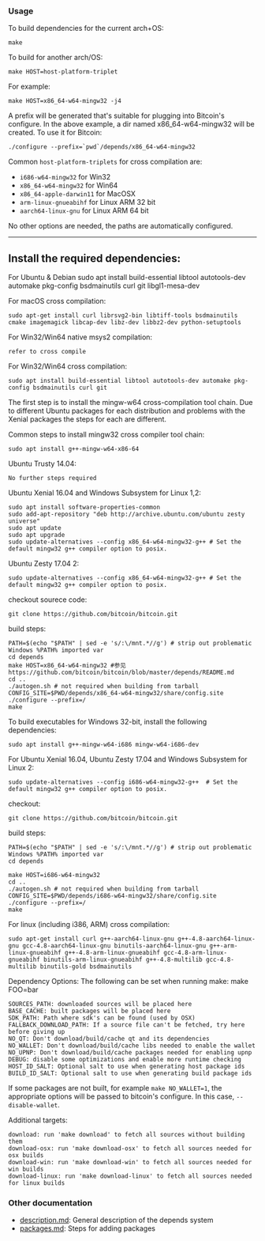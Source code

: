 ### Usage

To build dependencies for the current arch+OS:

    make

To build for another arch/OS:

    make HOST=host-platform-triplet

For example:

    make HOST=x86_64-w64-mingw32 -j4

A prefix will be generated that's suitable for plugging into Bitcoin's
configure. In the above example, a dir named x86_64-w64-mingw32 will be
created. To use it for Bitcoin:

    ./configure --prefix=`pwd`/depends/x86_64-w64-mingw32

Common `host-platform-triplets` for cross compilation are:

- `i686-w64-mingw32` for Win32
- `x86_64-w64-mingw32` for Win64
- `x86_64-apple-darwin11` for MacOSX
- `arm-linux-gnueabihf` for Linux ARM 32 bit
- `aarch64-linux-gnu` for Linux ARM 64 bit

No other options are needed, the paths are automatically configured.

--------------------------------------------------
Install the required dependencies: 
--------------------------------------------------

For Ubuntu & Debian
    sudo apt install build-essential libtool autotools-dev automake pkg-config bsdmainutils curl git libgl1-mesa-dev


For macOS cross compilation:

    sudo apt-get install curl librsvg2-bin libtiff-tools bsdmainutils cmake imagemagick libcap-dev libz-dev libbz2-dev python-setuptools

For Win32/Win64 native msys2 compilation:

    refer to cross compile
   

For Win32/Win64 cross compilation:

	sudo apt install build-essential libtool autotools-dev automake pkg-config bsdmainutils curl git

The first step is to install the mingw-w64 cross-compilation tool chain. 
Due to different Ubuntu packages for each distribution and problems with the Xenial packages the steps for each are different.

Common steps to install mingw32 cross compiler tool chain:

	sudo apt install g++-mingw-w64-x86-64

Ubuntu Trusty 14.04:

	No further steps required

Ubuntu Xenial 16.04 and Windows Subsystem for Linux 1,2:

	sudo apt install software-properties-common
	sudo add-apt-repository "deb http://archive.ubuntu.com/ubuntu zesty universe"
	sudo apt update
	sudo apt upgrade
	sudo update-alternatives --config x86_64-w64-mingw32-g++ # Set the default mingw32 g++ compiler option to posix.

Ubuntu Zesty 17.04 2:

	sudo update-alternatives --config x86_64-w64-mingw32-g++ # Set the default mingw32 g++ compiler option to posix.

checkout sourece code:

	git clone https://github.com/bitcoin/bitcoin.git

build steps:

	PATH=$(echo "$PATH" | sed -e 's/:\/mnt.*//g') # strip out problematic Windows %PATH% imported var
	cd depends
	make HOST=x86_64-w64-mingw32 #参见https://github.com/bitcoin/bitcoin/blob/master/depends/README.md
	cd ..
	./autogen.sh # not required when building from tarball
	CONFIG_SITE=$PWD/depends/x86_64-w64-mingw32/share/config.site ./configure --prefix=/
	make


To build executables for Windows 32-bit, install the following dependencies:

	sudo apt install g++-mingw-w64-i686 mingw-w64-i686-dev

For Ubuntu Xenial 16.04, Ubuntu Zesty 17.04 and Windows Subsystem for Linux 2:

	sudo update-alternatives --config i686-w64-mingw32-g++  # Set the default mingw32 g++ compiler option to posix.

checkout:

	git clone https://github.com/bitcoin/bitcoin.git

build steps:

	PATH=$(echo "$PATH" | sed -e 's/:\/mnt.*//g') # strip out problematic Windows %PATH% imported var
	cd depends

	make HOST=i686-w64-mingw32
	cd ..
	./autogen.sh # not required when building from tarball
	CONFIG_SITE=$PWD/depends/i686-w64-mingw32/share/config.site ./configure --prefix=/
	make


For linux (including i386, ARM) cross compilation:

    sudo apt-get install curl g++-aarch64-linux-gnu g++-4.8-aarch64-linux-gnu gcc-4.8-aarch64-linux-gnu binutils-aarch64-linux-gnu g++-arm-linux-gnueabihf g++-4.8-arm-linux-gnueabihf gcc-4.8-arm-linux-gnueabihf binutils-arm-linux-gnueabihf g++-4.8-multilib gcc-4.8-multilib binutils-gold bsdmainutils


Dependency Options:
The following can be set when running make: make FOO=bar

    SOURCES_PATH: downloaded sources will be placed here
    BASE_CACHE: built packages will be placed here
    SDK_PATH: Path where sdk's can be found (used by OSX)
    FALLBACK_DOWNLOAD_PATH: If a source file can't be fetched, try here before giving up
    NO_QT: Don't download/build/cache qt and its dependencies
    NO_WALLET: Don't download/build/cache libs needed to enable the wallet
    NO_UPNP: Don't download/build/cache packages needed for enabling upnp
    DEBUG: disable some optimizations and enable more runtime checking
    HOST_ID_SALT: Optional salt to use when generating host package ids
    BUILD_ID_SALT: Optional salt to use when generating build package ids

If some packages are not built, for example `make NO_WALLET=1`, the appropriate
options will be passed to bitcoin's configure. In this case, `--disable-wallet`.

Additional targets:

    download: run 'make download' to fetch all sources without building them
    download-osx: run 'make download-osx' to fetch all sources needed for osx builds
    download-win: run 'make download-win' to fetch all sources needed for win builds
    download-linux: run 'make download-linux' to fetch all sources needed for linux builds

### Other documentation

- [description.md](description.md): General description of the depends system
- [packages.md](packages.md): Steps for adding packages


